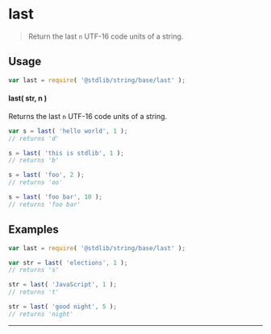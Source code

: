 <!--

@license Apache-2.0

Copyright (c) 2024 The Stdlib Authors.

Licensed under the Apache License, Version 2.0 (the "License");
you may not use this file except in compliance with the License.
You may obtain a copy of the License at

   http://www.apache.org/licenses/LICENSE-2.0

Unless required by applicable law or agreed to in writing, software
distributed under the License is distributed on an "AS IS" BASIS,
WITHOUT WARRANTIES OR CONDITIONS OF ANY KIND, either express or implied.
See the License for the specific language governing permissions and
limitations under the License.

-->

# last

> Return the last `n` UTF-16 code units of a string.

<section class="usage">

## Usage

```javascript
var last = require( '@stdlib/string/base/last' );
```

#### last( str, n )

Returns the last `n` UTF-16 code units of a string.

```javascript
var s = last( 'hello world', 1 );
// returns 'd'

s = last( 'this is stdlib', 1 );
// returns 'b'

s = last( 'foo', 2 );
// returns 'oo'

s = last( 'foo bar', 10 );
// returns 'foo bar'
```

</section>

<!-- /.usage -->

<section class="examples">

## Examples

<!-- eslint no-undef: "error" -->

```javascript
var last = require( '@stdlib/string/base/last' );

var str = last( 'elections', 1 );
// returns 's'

str = last( 'JavaScript', 1 );
// returns 't'

str = last( 'good night', 5 );
// returns 'night'
```

</section>

<!-- /.examples -->

<!-- Section for related `stdlib` packages. Do not manually edit this section, as it is automatically populated. -->

<section class="related">

* * *


</section>

<!-- /.related -->

<!-- Section for all links. Make sure to keep an empty line after the `section` element and another before the `/section` close. -->

<section class="links">

<!-- <related-links> -->


<!-- </related-links> -->

</section>

<!-- /.links -->
